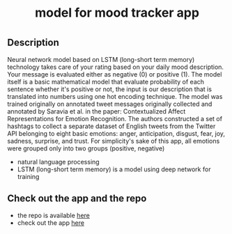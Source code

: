 <h1 align="center">model for mood tracker app<h1>
  
## Description
  
Neural network model based on LSTM (long-short term memory) technology takes care of your rating based on your daily mood description. Your message is evaluated either as negative (0) or positive (1). The model itself is a basic mathematical model that evaluate probability of each sentence whether it's positive or not, the input is our description that is translated into numbers using one hot encoding technique. The model was trained originally on annotated tweet messages originally collected and annotated by Saravia et al. in the paper: Contextualized Affect Representations for Emotion Recognition. The authors constructed a set of hashtags to collect a separate dataset of English tweets from the Twitter API belonging to eight basic emotions: anger, anticipation, disgust, fear, joy, sadness, surprise, and trust. For simplicity's sake of this app, all emotions were grouped only into two groups (positive, negative)

* natural language processing
* LSTM (long-short term memory) is a model using deep network for training


## Check out the app and the repo

* the repo is available [here](https://github.com/hampet1/moodtracker)
* check out the app [here](https://trackmood.herokuapp.com/)
